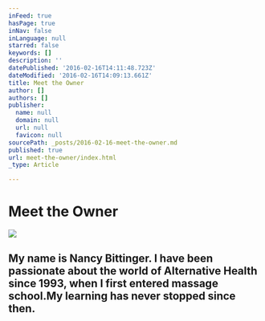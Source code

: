```yaml
---
inFeed: true
hasPage: true
inNav: false
inLanguage: null
starred: false
keywords: []
description: ''
datePublished: '2016-02-16T14:11:48.723Z'
dateModified: '2016-02-16T14:09:13.661Z'
title: Meet the Owner
author: []
authors: []
publisher:
  name: null
  domain: null
  url: null
  favicon: null
sourcePath: _posts/2016-02-16-meet-the-owner.md
published: true
url: meet-the-owner/index.html
_type: Article

---
```

# Meet the Owner
![](https://the-grid-user-content.s3-us-west-2.amazonaws.com/6ca2a4c5-4857-499d-b093-e77424c64bad.jpg)

## My name is Nancy Bittinger. I have been passionate about the world of Alternative Health since 1993, when I first entered massage school.My learning has never stopped since then.